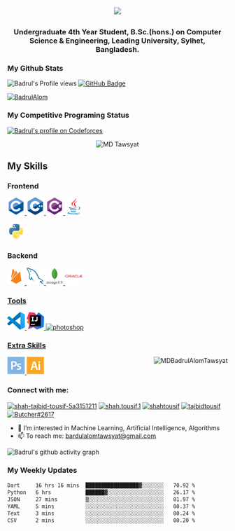 <h1 align="center">
  <a href="https://git.io/typing-svg">
    <img src="https://readme-typing-svg.herokuapp.com/?lines=Hello,+There!+👋;This+is+Muhammad+Badrul+Alom;Nice+to+meet+you!&center=true&size=25">
  </a>
</h1>
<h3 align="center">Undergraduate 4th Year Student, B.Sc.(hons.) on Computer Science & Engineering, Leading University, Sylhet, Bangladesh.</h3>

### My Github Stats
![Badrul's Profile views](https://gpvc.arturio.dev/muhammadbadrul1234)
<a href="https://github.com/muhammadbadrul1234?tab=followers"><img src="https://img.shields.io/github/followers/muhammadbadrul1234?label=Followers&style=social" alt="GitHub Badge"></a>
</p>
<p align="left"> <a href="https://github.com/muhammadbadrul1234/github-profile-trophy"><img src="https://github-profile-trophy.vercel.app/?username=muhammadbadrul1234" alt="BadrulAlom" /></a> </p>

### My Competitive Programing Status
<p>

<a href="https://codeforces.com/profile/Hellobadrul"><img src="https://img.shields.io/badge/dynamic/json?&color=1f8acb&logo=codeforces&label=Codeforces&url=https://competitive-coding-api.herokuapp.com/api/codeforces/Hellobadrul&query=%24.rating&prefix=Rating%20&style=for-the-badge&cacheSeconds=86400" alt="Badrul's profile on Codeforces" title="Badrul's profile on Codeforces"></a>
  </p>
<p align="center"> <img src="https://github-readme-stats.vercel.app/api?username=muhammadbadrul1234&count_private=true&show_icons=true&include_all_commits=true"  alt="MD Tawsyat"></p>
  
## My Skills

### Frontend

<p align="left"> <a href="https://www.cprogramming.com/" target="_blank"> <img src="https://raw.githubusercontent.com/devicons/devicon/master/icons/c/c-original.svg" alt="c" width="40" height="40"/> </a> <a href="https://www.w3schools.com/cpp/" target="_blank"> <img src="https://raw.githubusercontent.com/devicons/devicon/master/icons/cplusplus/cplusplus-original.svg" alt="cplusplus" width="40" height="40"/> </a> <a href="https://www.w3schools.com/cs/" target="_blank"> <img src="https://raw.githubusercontent.com/devicons/devicon/master/icons/csharp/csharp-original.svg" alt="csharp" width="40" height="40"/> </a> <a href="https://www.java.com" target="_blank"> <img src="https://raw.githubusercontent.com/devicons/devicon/master/icons/java/java-original.svg" alt="java" width="40" height="40"/> </a> <a href="https://www.python.org" target="_blank"><p align="left"><img src="https://raw.githubusercontent.com/devicons/devicon/master/icons/python/python-original.svg" alt="python" width="40" height="40"/> </a> 

### Backend
<p align="left"> <a href="https://www.cprogramming.com/" target="_blank"> <img src="https://github.com/devicons/devicon/blob/master/icons/firebase/firebase-plain.svg" alt="c" width="40" height="40"/> </a> <a href="https://firebase.google.com/" target="_blank">  <img src="https://raw.githubusercontent.com/devicons/devicon/2ae2a900d2f041da66e950e4d48052658d850630/icons/mysql/mysql-plain.svg" alt="photoshop" width="40" height="40"/> <img src="https://raw.githubusercontent.com/devicons/devicon/2ae2a900d2f041da66e950e4d48052658d850630/icons/mongodb/mongodb-original-wordmark.svg" alt="photoshop" width="40" height="40"/> <img src="https://github.com/devicons/devicon/blob/master/icons/oracle/oracle-original.svg" alt="photoshop" width="40" height="40"/></p>

### Tools
<p align="left"><img src="https://raw.githubusercontent.com/devicons/devicon/2ae2a900d2f041da66e950e4d48052658d850630/icons/vscode/vscode-original.svg" alt="photoshop" width="40" height="40"/> <img src="https://raw.githubusercontent.com/devicons/devicon/2ae2a900d2f041da66e950e4d48052658d850630/icons/intellij/intellij-original.svg" alt="photoshop" width="40" height="40"/>  <img src="https://mirror.genesisadaptive.com/deepin/lastore/metadata/codeblocks/meta/icons/codeblocks.svg" alt="photoshop" width="40" height="40"/></p>
  
### Extra Skills
 <a href="https://www.photoshop.com/en" target="_blank"> <img src="https://github.com/devicons/devicon/blob/master/icons/photoshop/photoshop-plain.svg" alt="photoshop" width="40" height="40"/> </a>  <a href="https://www.illustrator.com/en" target="_blank"> <img src="https://github.com/devicons/devicon/blob/master/icons/illustrator/illustrator-plain.svg" alt="photoshop" width="40" height="40"/> <img align="right" src="https://github-readme-stats.vercel.app/api/top-langs/?username=muhammadbadrul1234&hide=TeX&layout=compact" alt="MDBadrulAlomTawsyat" /></a></p>
  
  <h3 align="left">Connect with me:</h3>
<p align="left">
<a href="https://www.linkedin.com/in/muhammedbadrul1234/" target="blank"><img align="center" src="https://raw.githubusercontent.com/rahuldkjain/github-profile-readme-generator/master/src/images/icons/Social/linked-in-alt.svg" alt="shah-tajbid-tousif-5a3151211" height="30" width="40" /></a>
<a href="https://www.facebook.com/badrulrahman.khan/" target="blank"><img align="center" src="https://raw.githubusercontent.com/rahuldkjain/github-profile-readme-generator/master/src/images/icons/Social/facebook.svg" alt="shah.tousif.1" height="30" width="40" /></a>
<a href="https://www.instagram.com/muhammad__badrul_/" target="blank"><img align="center" src="https://raw.githubusercontent.com/rahuldkjain/github-profile-readme-generator/master/src/images/icons/Social/instagram.svg" alt="shahtousif" height="30" width="40" /></a>
<a href="https://codeforces.com/profile/Hellobadrul" target="blank"><img align="center" src="https://cdn.jsdelivr.net/npm/simple-icons@3.0.1/icons/codeforces.svg" alt="tajbidtousif" height="30" width="40" /></a>
<a href="https://discord.gg/badrulalom#9262" target="blank"><img align="center" src="https://raw.githubusercontent.com/rahuldkjain/github-profile-readme-generator/master/src/images/icons/Social/discord.svg" alt="Butcher#2617" height="30" width="40" /></a>
</p>


- 👀 I’m interested in Machine Learning, Artificial Intelligence, Algorithms
- 📫 To reach me: bardulalomtawsyat@gmail.com
 

![Badrul's github activity graph](https://activity-graph.herokuapp.com/graph?username=Muhammadbadrul1234&bg_color=0d1117&color=ffffff&line=11ff00&point=ffffff&area=true&hide_border=false)

### My Weekly Updates
  
<!--START_SECTION:waka-->

```text
Dart     16 hrs 16 mins  █████████████████▓░░░░░░░   70.92 %
Python   6 hrs           ██████▓░░░░░░░░░░░░░░░░░░   26.17 %
JSON     27 mins         ▒░░░░░░░░░░░░░░░░░░░░░░░░   01.97 %
YAML     5 mins          ░░░░░░░░░░░░░░░░░░░░░░░░░   00.37 %
Text     3 mins          ░░░░░░░░░░░░░░░░░░░░░░░░░   00.24 %
CSV      2 mins          ░░░░░░░░░░░░░░░░░░░░░░░░░   00.20 %
```

<!--END_SECTION:waka-->






